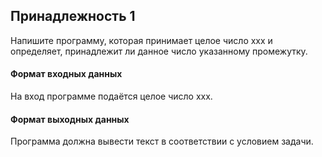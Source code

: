 ## Принадлежность 1

Напишите программу, которая принимает целое число xxx и определяет, принадлежит ли данное число указанному промежутку. 

#### Формат входных данных
На вход программе подаётся целое число xxx.

#### Формат выходных данных
Программа должна вывести текст в соответствии с условием задачи.